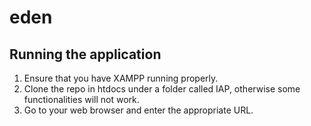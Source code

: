 # eden

## Running the application

1. Ensure that you have XAMPP running properly.
2. Clone the repo in htdocs under a folder called IAP, otherwise some functionalities will not work.
3. Go to your web browser and enter the appropriate URL.